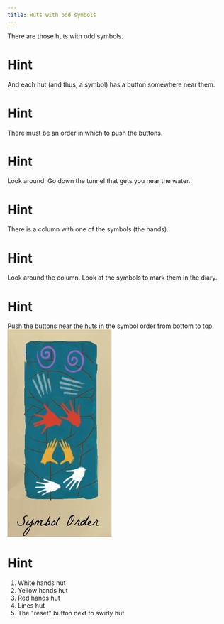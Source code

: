 ```yaml
---
title: Huts with odd symbols
---
```


There are those huts with odd symbols.

# Hint
And each hut (and thus, a symbol) has a button somewhere near them.

# Hint
There must be an order in which to push the buttons.

# Hint
Look around. Go down the tunnel that gets you near the water.

# Hint
There is a column with one of the symbols (the hands).

# Hint
Look around the column. Look at the symbols to mark them in the diary.

# Hint
Push the buttons near the huts in the symbol order from bottom to top.
![Symbol order](symbol_order.jpg)

# Hint
 1. White hands hut
 2. Yellow hands hut
 3. Red hands hut
 4. Lines hut
 5. The "reset" button next to swirly hut
